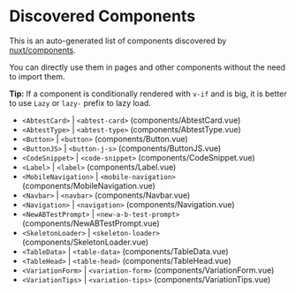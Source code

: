 # Discovered Components

This is an auto-generated list of components discovered by [nuxt/components](https://github.com/nuxt/components).

You can directly use them in pages and other components without the need to import them.

**Tip:** If a component is conditionally rendered with `v-if` and is big, it is better to use `Lazy` or `lazy-` prefix to lazy load.

- `<AbtestCard>` | `<abtest-card>` (components/AbtestCard.vue)
- `<AbtestType>` | `<abtest-type>` (components/AbtestType.vue)
- `<Button>` | `<button>` (components/Button.vue)
- `<ButtonJS>` | `<button-j-s>` (components/ButtonJS.vue)
- `<CodeSnippet>` | `<code-snippet>` (components/CodeSnippet.vue)
- `<Label>` | `<label>` (components/Label.vue)
- `<MobileNavigation>` | `<mobile-navigation>` (components/MobileNavigation.vue)
- `<Navbar>` | `<navbar>` (components/Navbar.vue)
- `<Navigation>` | `<navigation>` (components/Navigation.vue)
- `<NewABTestPrompt>` | `<new-a-b-test-prompt>` (components/NewABTestPrompt.vue)
- `<SkeletonLoader>` | `<skeleton-loader>` (components/SkeletonLoader.vue)
- `<TableData>` | `<table-data>` (components/TableData.vue)
- `<TableHead>` | `<table-head>` (components/TableHead.vue)
- `<VariationForm>` | `<variation-form>` (components/VariationForm.vue)
- `<VariationTips>` | `<variation-tips>` (components/VariationTips.vue)
